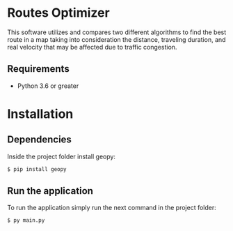 # Routes Optimizer
This software utilizes and compares two different algorithms to find the best route in a map taking into consideration the distance, traveling duration, and real velocity that may be affected due to traffic congestion.

## Requirements 
* Python 3.6 or greater

# Installation
## Dependencies
Inside the project folder install geopy:
```bash
$ pip install geopy
```

## Run the application
To run the application simply run the next command in the project folder:
```bash
$ py main.py
```
